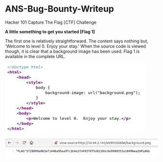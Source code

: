 # ANS-Bug-Bounty-Writeup

Hacker 101 Capture The Flag [CTF] Challenge

<b>A little something to get you started [Flag 1]</b>

The first one is relatively straightforward. The content says nothing but, 'Welcome to level 0. Enjoy your stay.' When the source code is viewed though, it is clear that a background image has been used. Flag 1 is available in the complete URL. <br>

![](https://github.com/dkitdfir/ANS-Bug-Bounty-Writeup/blob/master/images/flag-1.png)

![](https://github.com/dkitdfir/ANS-Bug-Bounty-Writeup/blob/master/images/flag-1-1.png)
